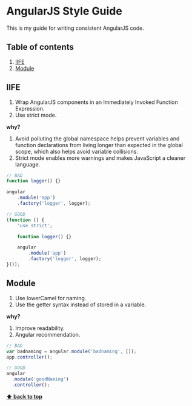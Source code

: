 # AngularJS Style Guide
This is my guide for writing consistent AngularJS code.



## Table of contents
1. [IIFE](#iife)
1. [Module](#module)



## IIFE
1. Wrap AngularJS components in an Immediately Invoked Function Expression.
2. Use strict mode.

**why?**

1. Avoid polluting the global namespace helps prevent variables and function declarations from living longer than expected in the global scope, which also helps avoid variable collisions.
1. Strict mode enables more warnings and makes JavaScript a cleaner language.

```js
// BAD
function logger() {}

angular
    .module('app')
    .factory('logger', logger);
```

```js
// GOOD
(function () {
    'use strict';

    function logger() {}

    angular
        .module('app')
        .factory('logger', logger);
}());
```



## Module
1. Use lowerCamel for naming.
2. Use the getter syntax instead of stored in a variable.

**why?**

1. Improve readability.
2. Angular recommendation.

```js
// BAD
var badnaming = angular.module('badnaming', []);
app.controller();
```

```js
// GOOD
angular
  .module('goodNaming')
  .controller();
```

**[⬆ back to top](#table-of-contents)**